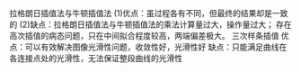 拉格朗日插值法与牛顿插值法
(1)优点：虽过程各有不同，但最终的结果却是一致的
(2)缺点：拉格朗日插值法与牛顿插值法的乘法计算量过大，操作量过大；
             存在高次插值的病态问题，只在中间拟合程度较高，两端偏差极大。
三次样条插值
优点：可以有效解决图像光滑性问题，收敛性好，光滑性好
缺点：只能满足曲线在各连接点处的光滑性，无法保证整段曲线的光滑性